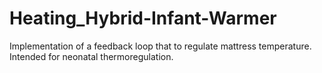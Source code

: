 # Heating_Hybrid-Infant-Warmer
Implementation of a feedback loop that to regulate mattress temperature. Intended for neonatal thermoregulation.
